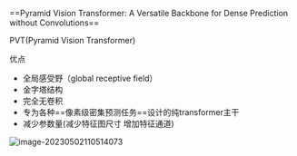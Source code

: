 ==Pyramid Vision Transformer: A Versatile Backbone for Dense Prediction without Convolutions==





PVT(Pyramid Vision Transformer)

优点

- 全局感受野（global receptive field）
- 金字塔结构
- 完全无卷积
- 专为各种==像素级密集预测任务==设计的纯transformer主干
- 减少参数量(减少特征图尺寸 增加特征通道)



![image-20230502110514073](https://zhangwenkang666.oss-cn-beijing.aliyuncs.com/image-20230502110514073.png)
